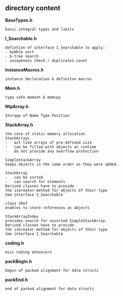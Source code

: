 ## directory content

**BaseTypes.h**
```
basic integral types and limits
```

**I_Searchable.h**
```
defintion of interface I_Searchable to apply:
- bubble sort
- b-tree search
- uniqueness check / duplicates count
```

**InstanceMacros.h**
```
instance declaration & definiton macros
```

**Mem.h**
```
type safe memset & memcpy
```

**NtpArray.h**
```
Storage of Name Type Position
```

**StackArray.h**
```
the core of static memory allocation
StackArrays
-   act like arrays of pre-defined size
-   can be filled with objects at runtime
-   do not provide any overflow protection

SimpleStackArray
keeps objects in the same order as they were added.

StackArray
-   can be sorted
-   can search for elements
Derived classes have to provide
the isGreater method for objects of their type
See interface I_Searchable

class CRef
enables to store references as objects

StackArrayIndex
provides search for unsorted SimpleStackArray.
Derived classes have to provide
the isGreater method for objects of their type
See interface I_Searchable
```

**coding.h**
```
misc coding enhancers
```

**packBegin.h**
```
begin of packed alignment for data structs
```

**packEnd.h**
```
end of packed alignment for data structs
```
